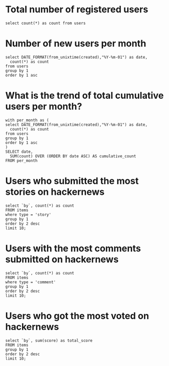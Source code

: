 # Total number of registered users

```total_users
select count(*) as count from users
```
<BigValue 
    data={total_users}
    value="count"
/> 

# Number of new users per month

```users_per_month
select DATE_FORMAT(from_unixtime(created),"%Y-%m-01") as date,
  count(*) as count
from users
group by 1
order by 1 asc
```

<BarChart 
    data={users_per_month} 
    x=date 
    y=count
/>

# What is the trend of total cumulative users per month?

```cumulative_total_users
with per_month as (
select DATE_FORMAT(from_unixtime(created),"%Y-%m-01") as date,
  count(*) as count
from users
group by 1
order by 1 asc
)
SELECT date,
  SUM(count) OVER (ORDER BY date ASC) AS cumulative_count
FROM per_month
```

<LineChart 
    data={cumulative_total_users} 
    x=date 
    y=cumulative_count
/>

# Users who submitted the most stories on hackernews

```most_submit_users
select `by`, count(*) as count
FROM items 
where type = 'story'
group by 1 
order by 2 desc 
limit 10;
```

<BarChart 
    data={most_submit_users} 
    x=by 
    y=count 
    swapXY=true 
    fillColor=green
    fillOpacity=0.5
    yAxisTitle="Submits Count" 
/>

# Users with the most comments submitted on hackernews

```most_comments_users
select `by`, count(*) as count
FROM items 
where type = 'comment'
group by 1 
order by 2 desc 
limit 10;
```

<BarChart 
    data={most_comments_users} 
    x=by 
    y=count 
    swapXY=true 
    fillOpacity=0.5
    yAxisTitle="Comments Count" 
/>

# Users who got the most voted on hackernews

```most_score_users
select `by`, sum(score) as total_score
FROM items 
group by 1 
order by 2 desc 
limit 10;
```

<BarChart 
    data={most_score_users} 
    x=by 
    y=total_score
    swapXY=true 
    fillColor=red
    fillOpacity=0.5
    yAxisTitle="Total Score" 
/>